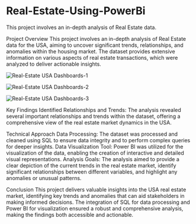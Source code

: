 # Real-Estate-Using-PowerBi
This project involves an in-depth analysis of Real Estate data.

Project Overview
This project involves an in-depth analysis of Real Estate data for the USA, aiming to uncover significant trends, relationships, and anomalies within the housing market. The dataset provides extensive information on various aspects of real estate transactions, which were analyzed to deliver actionable insights.

![Real-Estate USA Dashboards-1](https://github.com/user-attachments/assets/9464254a-ead3-47b9-bf95-f755dab0fe80)

![Real-Estate USA Dashboards-2](https://github.com/user-attachments/assets/42c27f6a-2a85-4b95-8408-e7eb4b9edad3)

![Real-Estate USA Dashboards-3](https://github.com/user-attachments/assets/c537c4a3-049b-4eda-b18c-eb9cb3e6332a)


Key Findings
Identified Relationships and Trends:
The analysis revealed several important relationships and trends within the dataset, offering a comprehensive view of the real estate market dynamics in the USA.

Technical Approach
Data Processing: The dataset was processed and cleaned using SQL to ensure data integrity and to perform complex queries for deeper insights.
Data Visualization Tool: Power BI was utilized for the visualization of the data, enabling the creation of interactive and detailed visual representations.
Analysis Goals: The analysis aimed to provide a clear depiction of the current trends in the real estate market, identify significant relationships between different variables, and highlight any anomalies or unusual patterns.

Conclusion
This project delivers valuable insights into the USA real estate market, identifying key trends and anomalies that can aid stakeholders in making informed decisions. The integration of SQL for data processing and Power BI for visualization ensured a robust and comprehensive analysis, making the findings both accessible and actionable.
